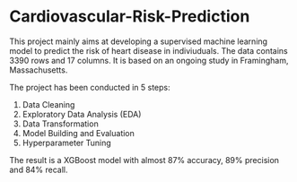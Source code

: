 # Cardiovascular-Risk-Prediction

This project mainly aims at developing a supervised machine learning model to predict the risk of heart disease in indiviuduals.
The data contains 3390 rows and 17 columns. It is based on an ongoing study in Framingham, Massachusetts.

The project has been conducted in 5 steps:
1. Data Cleaning
2. Exploratory Data Analysis (EDA)
3. Data Transformation
4. Model Building and Evaluation
5. Hyperparameter Tuning

The result is a XGBoost model with almost 87% accuracy, 89% precision and 84% recall.

